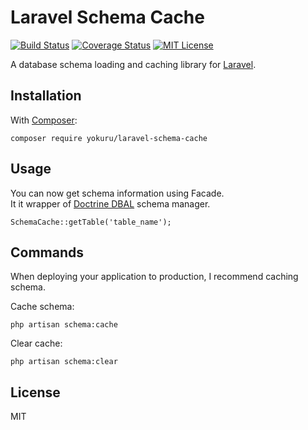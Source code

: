 Laravel Schema Cache
===

[![Build Status](https://travis-ci.org/yokuru/laravel-schema-cache.svg?branch=master)](https://travis-ci.org/yokuru/laravel-schema-cache)
[![Coverage Status](https://coveralls.io/repos/github/yokuru/laravel-schema-cache/badge.svg?branch=feature%2Fcoverage)](https://coveralls.io/github/yokuru/laravel-schema-cache?branch=feature%2Fcoverage)
[![MIT License](http://img.shields.io/badge/license-MIT-blue.svg?style=flat)](LICENSE)

A database schema loading and caching library for [Laravel](https://laravel.com/).


## Installation

With [Composer](https://getcomposer.org/):

```
composer require yokuru/laravel-schema-cache
```

## Usage

You can now get schema information using Facade.  
It it wrapper of [Doctrine DBAL](https://www.doctrine-project.org/projects/dbal.html) schema manager.

~~~
SchemaCache::getTable('table_name');
~~~

## Commands

When deploying your application to production, I recommend caching schema.


Cache schema:

```
php artisan schema:cache
```

Clear cache:

```
php artisan schema:clear
```


## License

MIT